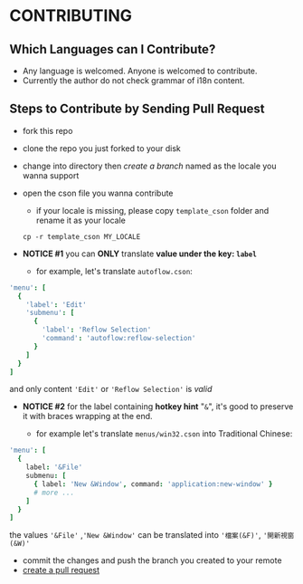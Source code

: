 # CONTRIBUTING


## Which Languages can I Contribute?

  - Any language is welcomed. Anyone is welcomed to contribute.
  - Currently the author do not check grammar of i18n content.


## Steps to Contribute by Sending Pull Request

  - fork this repo
  - clone the repo you just forked to your disk
  - change into directory then *create a branch* named as the locale you wanna support
  - open the cson file you wanna contribute
      - if your locale is missing, please copy `template_cson` folder and rename it as your locale

      `cp -r template_cson MY_LOCALE`

  - **NOTICE #1** you can **ONLY** translate **value under the key: `label`**
      - for example, let's translate `autoflow.cson`:

```coffee
'menu': [
  {
    'label': 'Edit'
    'submenu': [
      {
        'label': 'Reflow Selection'
        'command': 'autoflow:reflow-selection'
      }
    ]
  }
]
```

and only content `'Edit'` or `'Reflow Selection'` is *valid*

  - **NOTICE #2** for the label containing **hotkey hint** "`&`", it's good to preserve it with braces wrapping at the end.

      - for example let's translate `menus/win32.cson` into Traditional Chinese:

```coffee
'menu': [
  {
    label: '&File'
    submenu: [
      { label: 'New &Window', command: 'application:new-window' }
      # more ...
    ]
  }
]
```

the values `'&File'` ,`'New &Window'` can be translated into `'檔案(&F)'`, `'開新視窗(&W)'`

  - commit the changes and push the branch you created to your remote
  - [create a pull request](https://help.github.com/articles/creating-a-pull-request/)
